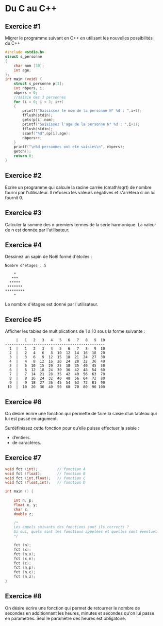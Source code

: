 # Du C au C++

## Exercice #1

Migrer le programme suivant en C++ en utilisant les nouvelles possibilités du C++

```c
#include <stdio.h>
struct s_personne
{
    char nom [30];
    int age;
};
int main (void) { 
    struct s_personne p[3];
    int nbpers, i;
    nbpers = 0;
    //saisie des 3 personnes
    for (i = 0; i < 3; i++)
    { 
        printf("Saisissez le nom de la personne N° %d : ",i+1);
        fflush(stdin);
        gets(p[i].nom);
        printf("Saisissez l'age de la personne N° %d : ",i+1);
        fflush(stdin);
        scanf("%d",&p[i].age);
        nbpers++;
    }
    printf("\n%d personnes ont ete saisies\n", nbpers);
    getch();
    return 0;
}
```

## Exercice #2

Ecrire un programme qui calcule la racine carrée (cmath/sqrt) de nombre fourni par l'utilisateur. Il refusera les valeurs négatives et s'arrêtera si on lui fournit 0.

## Exercice #3

Calculer la somme des n premiers termes de la série harmonique. La valeur de n est donnée par l'utilisateur.

## Exercice #4

Dessinez un sapin de Noël formé d'étoiles :

```
Nombre d'étages : 5

    *
   ***
  *****
 *******
*********
    *
```

Le nombre d'étages est donné par l'utilisateur.

## Exercice #5

Afficher les tables de multiplications de 1 à 10 sous la forme suivante :

```
     |   1   2   3   4   5   6   7   8   9  10
----------------------------------------------
  1  |   1   2   3   4   5   6   7   8   9  10
  2  |   2   4   6   8  10  12  14  16  18  20
  3  |   3   6   9  12  15  18  21  24  27  30
  4  |   4   8  12  16  20  24  28  32  36  40
  5  |   5  10  15  20  25  30  35  40  45  50
  6  |   6  12  18  24  30  36  42  48  54  60
  7  |   7  14  21  28  35  42  49  56  63  70
  8  |   8  16  24  32  40  48  56  64  72  80
  9  |   9  18  27  36  45  54  63  72  81  90
 10  |  10  20  30  40  50  60  70  80  90 100
 ```

## Exercice #6

On désire écrire une fonction qui permette de faire la saisie d’un tableau qui lui est passé en argument.

Surdéfinissez cette fonction pour qu’elle puisse effectuer la saisie :
+ d’entiers.
+ de caractères.

## Exercice #7

```cpp
void fct (int);         // fonction A 
void fct (float); 		// fonction B
void fct (int,float); 	// fonction C
void fct (float,int); 	// fonction D

int main () {
    
    int n, p;
    float x, y;
    char c;
    double z;

    /*
    Les appels suivants des fonctions sont ils corrects ? 
    Si oui, quels sont les fonctions appelées et quelles sont éventuellement les conversions mises en place ?
    */

    fct (n);
    fct (x);
    fct (n,x);
    fct (x,n);
    fct (c);
    fct (n,p);
    fct (n,c);
    fct (n,z);
}
```

## Exercice #8

On désire écrire une fonction qui permet de retourner le nombre de secondes en additionnant les heures, minutes et secondes qu'on lui passe en paramètres. 
Seul le paramètre des heures est obligatoire.